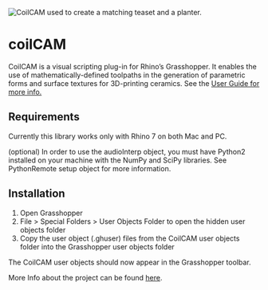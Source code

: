 ![CoilCAM used to create a matching teaset and a planter.](coilcam_teaser.png)

# coilCAM
CoilCAM is a visual scripting plug-in for Rhino’s Grasshopper. It enables the use of mathematically-defined toolpaths in the generation of parametric forms and surface textures for 3D-printing ceramics. See the [User Guide for more info.](https://ecl.mat.ucsb.edu/coilCAM)

## Requirements
Currently this library works only with Rhino 7 on both Mac and PC.

(optional) In order to use the audioInterp object, you must have Python2 installed on your machine with the NumPy and SciPy libraries. See PythonRemote setup object for more information.

## Installation
1. Open Grasshopper
2. File > Special Folders > User Objects Folder to open the hidden user objects folder 
3. Copy the user object (.ghuser) files from the CoilCAM user objects folder into the Grasshopper user objects folder

The CoilCAM user objects should now appear in the Grasshopper toolbar. 

More Info about the project can be found [here](https://ecl.mat.ucsb.edu/publication/coilcam).
